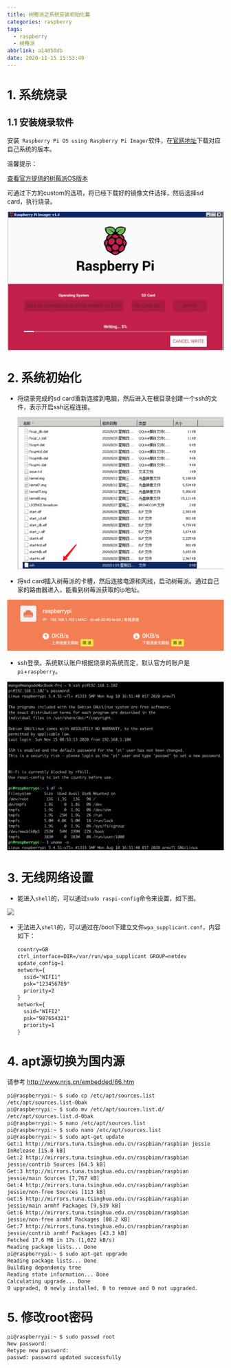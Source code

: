 ```yaml
---
title: 树莓派之系统安装初始化篇
categories: raspberry
tags:
  - raspberry
  - 树莓派
abbrlink: a14050db
date: 2020-11-15 15:53:49
---
```


# 1. 系统烧录

## 1.1 安装烧录软件

安装` Raspberry Pi OS using Raspberry Pi Imager`软件，在[官网地址](https://www.raspberrypi.org/software/)下载对应自己系统的版本。

<!-- more-->

温馨提示：

[查看官方提供的树莓派OS版本](https://www.raspberrypi.org/software/operating-systems/)

可通过下方的custom的选项，将已经下载好的镜像文件选择，然后选择sd card，执行烧录。

![](/mb/images/raspberry/rasp1.png)

# 2. 系统初始化

* 将烧录完成的sd card重新连接到电脑，然后进入在根目录创建一个ssh的文件，表示开启ssh远程连接。

  ![](/mb/images/raspberry/rasp5.png)

* 将sd card插入树莓派的卡槽，然后连接电源和网线，启动树莓派。通过自己家的路由器进入，能看到树莓派获取的ip地址。

![](/mb/images/raspberry/rasp2.png)

* ssh登录。系统默认账户根据烧录的系统而定，默认官方的账户是`pi`+`raspberry`。

![](/mb/images/raspberry/rasp3.png)



# 3. 无线网络设置

* 能进入`shell`的，可以通过`sudo raspi-config`命令来设置，如下图。

![](https://mangomei.oss-cn-shenzhen.aliyuncs.com/gif/rasp4.gif)

* 无法进入`shell`的，可以通过在/boot下建立文件`wpa_supplicant.conf`，内容如下：

  ```properties
  country=GB
  ctrl_interface=DIR=/var/run/wpa_supplicant GROUP=netdev
  update_config=1
  network={
    ssid="WIFI1"
    psk="123456789"
    priority=2
  }
  network={
    ssid="WIFI2"
    psk="987654321"
    priority=1
  }
  ```

  

# 4. apt源切换为国内源

请参考 http://www.nrjs.cn/embedded/66.htm

``` 
pi@raspberrypi:~ $ sudo cp /etc/apt/sources.list /etc/apt/sources.list-0bak
pi@raspberrypi:~ $ sudo mv /etc/apt/sources.list.d/ /etc/apt/sources.list.d-0bak
pi@raspberrypi:~ $ nano /etc/apt/sources.list
pi@raspberrypi:~ $ sudo nano /etc/apt/sources.list
pi@raspberrypi:~ $ sudo apt-get update
Get:1 http://mirrors.tuna.tsinghua.edu.cn/raspbian/raspbian jessie InRelease [15.0 kB]
Get:2 http://mirrors.tuna.tsinghua.edu.cn/raspbian/raspbian jessie/contrib Sources [64.5 kB]
Get:3 http://mirrors.tuna.tsinghua.edu.cn/raspbian/raspbian jessie/main Sources [7,767 kB]
Get:4 http://mirrors.tuna.tsinghua.edu.cn/raspbian/raspbian jessie/non-free Sources [113 kB]
Get:5 http://mirrors.tuna.tsinghua.edu.cn/raspbian/raspbian jessie/main armhf Packages [9,539 kB]
Get:6 http://mirrors.tuna.tsinghua.edu.cn/raspbian/raspbian jessie/non-free armhf Packages [88.2 kB]
Get:7 http://mirrors.tuna.tsinghua.edu.cn/raspbian/raspbian jessie/contrib armhf Packages [43.3 kB]
Fetched 17.6 MB in 17s (1,022 kB/s)
Reading package lists... Done
pi@raspberrypi:~ $ sudo apt-get upgrade
Reading package lists... Done
Building dependency tree
Reading state information... Done
Calculating upgrade... Done
0 upgraded, 0 newly installed, 0 to remove and 0 not upgraded.
```

# 5. 修改root密码

```
pi@raspberrypi:~ $ sudo passwd root
New password:
Retype new password:
passwd: password updated successfully
```

